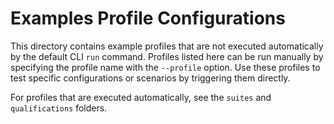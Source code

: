 # Examples Profile Configurations

This directory contains example profiles that are not executed automatically by the default CLI `run` command. Profiles listed here can be run manually by specifying the profile name with the `--profile` option. Use these profiles to test specific configurations or scenarios by triggering them directly.

For profiles that are executed automatically, see the `suites` and `qualifications` folders.
